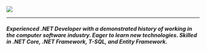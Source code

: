  <a href="https://github.com/DenverCoder1/readme-typing-svg"><img src="https://readme-typing-svg.herokuapp.com?lines=Hello👋;Welcome+To+My+<Code/>+World!;I+am+Nijat+MARDANOV&center=false&width=500&height=50&size=30&duration=7000"></a>
 <hr>

<h5>Experienced .NET Developer with a demonstrated history of working in the computer software industry. Eager to learn new technologies. Skilled in .NET Core, .NET Framework, T-SQL, and Entity Framework. </h4>

<!--  <img src="https://media.giphy.com/media/hvRJCLFzcasrR4ia7z/giphy.gif" width="35"> -->
